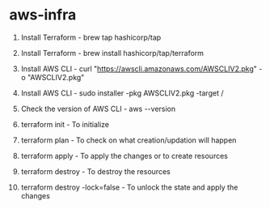# aws-infra

1. Install Terraform - brew tap hashicorp/tap
2. Install Terraform - brew install hashicorp/tap/terraform
3. Install AWS CLI - curl "https://awscli.amazonaws.com/AWSCLIV2.pkg" -o "AWSCLIV2.pkg"
4. Install AWS CLI - sudo installer -pkg AWSCLIV2.pkg -target / 
6. Check the version of AWS CLI - aws --version

7. terraform init - To initialize
8. terraform plan - To check on what creation/updation will happen
9. terraform apply - To apply the changes or to create resources
10. terraform destroy - To destroy the resources
11. terraform destroy -lock=false  - To unlock the state and apply the changes
